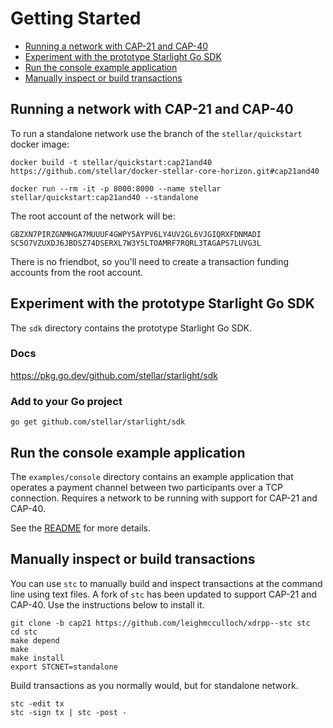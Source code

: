 # Getting Started

- [Running a network with CAP-21 and CAP-40](#running-core-and-horizon-with-cap-21-and-cap-40)
- [Experiment with the prototype Starlight Go SDK](#experiment-with-the-prototype-starlight-go-sdk)
- [Run the console example application](#run-the-console-example-application)
- [Manually inspect or build transactions](#manually-inspect-or-build-transactions)

## Running a network with CAP-21 and CAP-40

To run a standalone network use the branch of the `stellar/quickstart` docker image:

```
docker build -t stellar/quickstart:cap21and40 https://github.com/stellar/docker-stellar-core-horizon.git#cap21and40
```

```
docker run --rm -it -p 8000:8000 --name stellar stellar/quickstart:cap21and40 --standalone
```

The root account of the network will be:
```
GBZXN7PIRZGNMHGA7MUUUF4GWPY5AYPV6LY4UV2GL6VJGIQRXFDNMADI
SC5O7VZUXDJ6JBDSZ74DSERXL7W3Y5LTOAMRF7RQRL3TAGAPS7LUVG3L
```

There is no friendbot, so you'll need to create a transaction funding accounts from the root account.

## Experiment with the prototype Starlight Go SDK

The `sdk` directory contains the prototype Starlight Go SDK.

### Docs

https://pkg.go.dev/github.com/stellar/starlight/sdk

### Add to your Go project

```
go get github.com/stellar/starlight/sdk
```

## Run the console example application

The `examples/console` directory contains an example application that operates a payment channel between two participants over a TCP connection. Requires a network to be running with support for CAP-21 and CAP-40.

See the [README](https://github.com/stellar/starlight/tree/readme/examples/console) for more details.

## Manually inspect or build transactions

You can use `stc` to manually build and inspect transactions at the command line using text files. A fork of `stc` has been updated to support CAP-21 and CAP-40. Use the instructions below to install it.

```
git clone -b cap21 https://github.com/leighmcculloch/xdrpp--stc stc
cd stc
make depend
make
make install
export STCNET=standalone
```

Build transactions as you normally would, but for standalone network.
```
stc -edit tx
stc -sign tx | stc -post -
```
